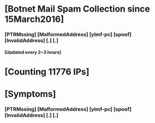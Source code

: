 # [Botnet Mail Spam Collection since 15March2016]
### [PTRMssing] [MalformedAddress] [ylmf-pc] [spoof] [InvalidAddress] [.] [.]
#### [Updated every 2~3 hours]

# [Counting 11776 IPs]

# [Symptoms] 
###   [PTRMssing] [MalformedAddress] [ylmf-pc] [spoof] [InvalidAddress] [.] [.]
